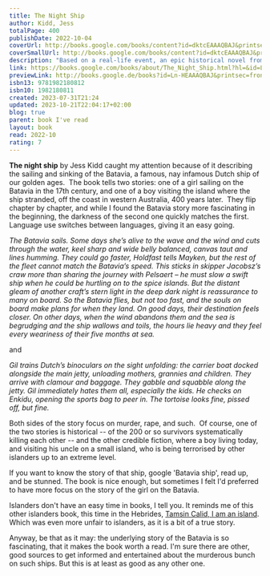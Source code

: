 ```yaml
---  
title: The Night Ship  
author: Kidd, Jess  
totalPage: 400  
publishDate: 2022-10-04  
coverUrl: http://books.google.com/books/content?id=dktcEAAAQBAJ&printsec=frontcover&img=1&zoom=1&edge=curl&source=gbs_api  
coverSmallUrl: http://books.google.com/books/content?id=dktcEAAAQBAJ&printsec=frontcover&img=1&zoom=5&edge=curl&source=gbs_api  
description: "Based on a real-life event, an epic historical novel from the award-winning author of Things in Jars that illuminates the lives of two characters: a girl shipwrecked on an island off Western Australia and, three hundred years later, a boy finding a home with his grandfather on the very same island. 1629: A newly orphaned young girl named Mayken is bound for the Dutch East Indies on the Batavia, one of the greatest ships of the Dutch Golden Age. Curious and mischievous, Mayken spends the long journey going on misadventures above and below the deck, searching for a mythical monster. But the true monsters might be closer than she thinks. 1989: A lonely boy named Gil is sent to live off the coast of Western Australia among the seasonal fishing community where his late mother once resided. There, on the tiny reef-shrouded island, he discovers the story of an infamous shipwreck…​ With her trademark “thrilling, mysterious, twisted, but more than anything, beautifully written” (Graham Norton, New York Times bestselling author) storytelling, Jess Kidd weaves a unputdownable and charming tale of friendship and sacrifice, brutality and forgiveness."  
link: https://books.google.com/books/about/The_Night_Ship.html?hl=&id=Ln-HEAAAQBAJ  
previewLink: http://books.google.de/books?id=Ln-HEAAAQBAJ&printsec=frontcover&dq=Jess+Kidd,+The+Night+Ship&hl=&as_pt=BOOKS&cd=1&source=gbs_api  
isbn13: 9781982180812  
isbn10: 1982180811  
created: 2023-07-31T21:24  
updated: 2023-10-21T22:04:17+02:00  
blog: true  
parent: book I've read  
layout: book  
read: 2022-10  
rating: 7  
---  
```

  
**The night ship** by Jess Kidd caught my attention because of it describing the sailing and sinking of the Batavia, a famous, nay infamous Dutch ship of our golden ages.  The book tells two stories: one of a girl sailing on the Batavia in the 17th century, and one of a boy visiting the island where the ship stranded, off the coast in western Australia, 400 years later.  They flip chapter by chapter, and while I found the Batavia story more fascinating in the beginning, the darkness of the second one quickly matches the first.  Language use switches between languages, giving it an easy going.   
  
_The Batavia sails. Some days she’s alive to the wave and the wind and cuts through the water, keel sharp and wide belly balanced, canvas taut and lines humming. They could go faster, Holdfast tells Mayken, but the rest of the fleet cannot match the Batavia’s speed. This sticks in skipper Jacobsz’s craw more than sharing the journey with Pelsaert – he must slow a swift ship when he could be hurtling on to the spice islands. But the distant gleam of another craft’s stern light in the deep dark night is reassurance to many on board. So the Batavia flies, but not too fast, and the souls on board make plans for when they land. On good days, their destination feels closer. On other days, when the wind abandons them and the sea is begrudging and the ship wallows and toils, the hours lie heavy and they feel every weariness of their five months at sea._  
  
and  
  
_Gil trains Dutch’s binoculars on the sight unfolding: the carrier boat docked alongside the main jetty, unloading mothers, grannies and children. They arrive with clamour and baggage. They gabble and squabble along the jetty. Gil immediately hates them all, especially the kids. He checks on Enkidu, opening the sports bag to peer in. The tortoise looks fine, pissed off, but fine._  
  
Both sides of the story focus on murder, rape, and such.  Of course, one of the two stories is historical -- of the 200 or so survivors systematically killing each other -- and the other credible fiction, where a boy living today, and visiting his uncle on a small island, who is being terrorised by other islanders up to an extreme level.  
  
If you want to know the story of that ship, google 'Batavia ship', read up, and be stunned.  The book is nice enough, but sometimes I felt I'd preferred to have more focus on the story of the girl on the Batavia.   
  
Islanders don't have an easy time in books, I tell you.  It reminds me of this other islanders book, this time in the Hebrides, [Tamsin Calid, I am an island](./Tamsin%2520Calid,%2520I%2520am%2520an%2520island.md#). Which was even more unfair to islanders, as it is a bit of a true story.  
  
Anyway, be that as it may: the underlying story of the Batavia is so fascinating, that it makes the book worth a read.  I'm sure there are other, good sources to get informed and entertained about the murderous bunch on such ships.  But this is at least as good as any other one.